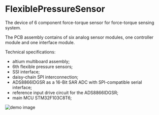 # FlexiblePressureSensor
The device of 6 component force-torque sensor for force-torque sensing system.

The PCB assembly contains of six analog sensor modules, one controller module and one interface module.

Technical specifications:
- altium multiboard assembly;
- 6th flexible pressure sensors;
- SSI interface;
- daisy-chain SPI interconnection;
- ADS8866IDGSR as a 16-Bit SAR ADC with SPI-compatible serial interface; 
- reference input drive circuit for the ADS8866IDGSR;
- main MCU STM32F103C8T6;

![demo image](https://github.com/VasiliyPodlesniy/PhotoForRepositories/blob/master/sensor1.jpg)


